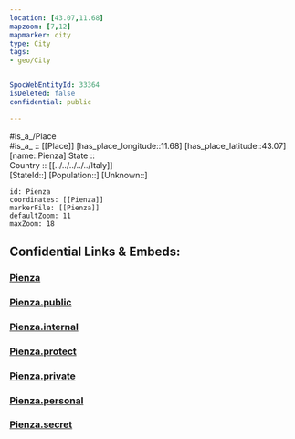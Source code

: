 ```yaml
---
location: [43.07,11.68] 
mapzoom: [7,12] 
mapmarker: city 
type: City
tags:
- geo/City


SpocWebEntityId: 33364
isDeleted: false
confidential: public

---
```

#is_a_/Place  
#is_a_ :: [[Place]] 
[has_place_longitude::11.68] 
[has_place_latitude::43.07] 
[name::Pienza] 
State ::  
Country :: [[../../../../../Italy]]  
[StateId::] 
[Population::] 
[Unknown::] 


```leaflet
id: Pienza
coordinates: [[Pienza]] 
markerFile: [[Pienza]] 
defaultZoom: 11 
maxZoom: 18
```


## Confidential Links & Embeds: 

### [Pienza](/_Standards/Earth/Continent/Europe/Europe~South/Italy/regions~Italy/Tuscany/Siena.Province/City/Pienza.md) 

### [Pienza.public](/_public/Earth/Continent/Europe/Europe~South/Italy/regions~Italy/Tuscany/Siena.Province/City/Pienza.public.md) 

### [Pienza.internal](/_internal/Earth/Continent/Europe/Europe~South/Italy/regions~Italy/Tuscany/Siena.Province/City/Pienza.internal.md) 

### [Pienza.protect](/_protect/Earth/Continent/Europe/Europe~South/Italy/regions~Italy/Tuscany/Siena.Province/City/Pienza.protect.md) 

### [Pienza.private](/_private/Earth/Continent/Europe/Europe~South/Italy/regions~Italy/Tuscany/Siena.Province/City/Pienza.private.md) 

### [Pienza.personal](/_personal/Earth/Continent/Europe/Europe~South/Italy/regions~Italy/Tuscany/Siena.Province/City/Pienza.personal.md) 

### [Pienza.secret](/_secret/Earth/Continent/Europe/Europe~South/Italy/regions~Italy/Tuscany/Siena.Province/City/Pienza.secret.md)

